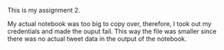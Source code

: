 This is my assignment 2.

My actual notebook was too big to copy over, therefore, I took out my credentials and made the ouput fail. This way the file was smaller since there was no actual tweet data in the output of the notebook.
